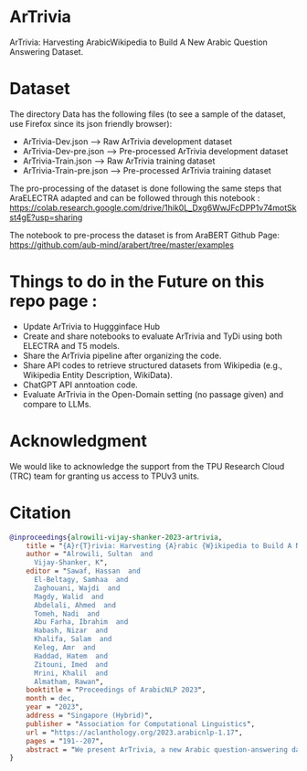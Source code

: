 # ArTrivia
ArTrivia: Harvesting ArabicWikipedia to Build A New Arabic Question Answering Dataset.
# Dataset
The directory Data has the following files (to see a sample of the dataset, use Firefox since its json friendly browser):
* ArTrivia-Dev.json --> Raw ArTrivia development dataset
* ArTrivia-Dev-pre.json --> Pre-processed ArTrivia development dataset
* ArTrivia-Train.json --> Raw ArTrivia training dataset
* ArTrivia-Train-pre.json --> Pre-processed ArTrivia training dataset

  

The pro-processing of the dataset is done following the same steps that AraELECTRA adapted and can be followed through this notebook : 
https://colab.research.google.com/drive/1hik0L_Dxg6WwJFcDPP1v74motSkst4gE?usp=sharing 

The notebook to pre-process the dataset is from AraBERT Github Page: https://github.com/aub-mind/arabert/tree/master/examples
# Things to do in the Future on this repo page :
* Update ArTrivia to Huggginface Hub
* Create and share notebooks to evaluate ArTrivia and TyDi using both ELECTRA and T5 models.
* Share the ArTrivia pipeline after organizing the code.
* Share API codes to retrieve structured datasets from Wikipedia (e.g., Wikipedia Entity Description, WikiData).
* ChatGPT API anntoation code.
* Evaluate ArTrivia in the Open-Domain setting (no passage given) and compare to LLMs.


# Acknowledgment
We would like to acknowledge the support from the TPU Research Cloud (TRC) team for granting us access to TPUv3 units.

# Citation
```bibtex
@inproceedings{alrowili-vijay-shanker-2023-artrivia,
    title = "{A}r{T}rivia: Harvesting {A}rabic {W}ikipedia to Build A New {A}rabic Question Answering Dataset",
    author = "Alrowili, Sultan  and
      Vijay-Shanker, K",
    editor = "Sawaf, Hassan  and
      El-Beltagy, Samhaa  and
      Zaghouani, Wajdi  and
      Magdy, Walid  and
      Abdelali, Ahmed  and
      Tomeh, Nadi  and
      Abu Farha, Ibrahim  and
      Habash, Nizar  and
      Khalifa, Salam  and
      Keleg, Amr  and
      Haddad, Hatem  and
      Zitouni, Imed  and
      Mrini, Khalil  and
      Almatham, Rawan",
    booktitle = "Proceedings of ArabicNLP 2023",
    month = dec,
    year = "2023",
    address = "Singapore (Hybrid)",
    publisher = "Association for Computational Linguistics",
    url = "https://aclanthology.org/2023.arabicnlp-1.17",
    pages = "191--207",
    abstract = "We present ArTrivia, a new Arabic question-answering dataset consisting of more than 10,000 question-answer pairs along with relevant passages, covering a wide range of 18 diverse topics in Arabic. We created our dataset using a newly proposed pipeline that leverages diverse structured data sources from Arabic Wikipedia. Moreover, we conducted a comprehensive statistical analysis of ArTrivia and assessed the performance of each component in our pipeline. Additionally, we compared the performance of ArTrivia against the existing TyDi QA dataset using various experimental setups. Our analysis highlights the significance of often overlooked aspects in dataset creation, such as answer normalization, in enhancing the quality of QA datasets. Our evaluation also shows that ArTrivia presents more challenging and out-of-distribution questions to TyDi, raising questions about the feasibility of using ArTrivia as a complementary dataset to TyDi.",
}
```
